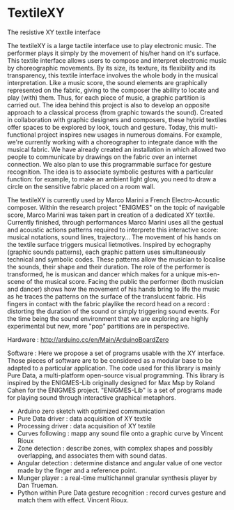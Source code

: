 TextileXY
=========

The resistive XY textile interface

The textileXY is a large tactile interface use to play electronic music. The performer plays it simply by the movement of his/her hand on it's surface. This textile interface allows users to compose and interpret electronic music by choreographic movements. By its size, its texture, its flexibility and its transparency, this textile interface involves the whole body in the musical interpretation. Like a music score, the sound elements are graphically represented on the fabric, giving to the composer the ability to locate and play (with) them. Thus, for each piece of music, a graphic partition is carried out. The idea behind this project is also to develop an opposite approach to a classical process (from graphic towards the sound). Created in collaboration with graphic designers and composers, these hybrid textiles offer spaces to be explored by look, touch and gesture. Today, this multi- functional project inspires new usages in numerous domains. For example, we're currently working with a choreographer to integrate dance with the musical fabric. We have already created an installation in which allowed two people to communicate by drawings on the fabric over an internet connection. We also plan to use this programmable surface for gesture recognition. The idea is to associate symbolic gestures with a particular function: for example, to make an ambient light glow, you need to draw a circle on the sensitive fabric placed on a room wall.

The textileXY is currently used by Marco Marini a French Electro-Acoustic composer. Within the research project "ENIGMES" on the topic of navigable score, Marco Marini was taken part in creation of a dedicated XY textile. Currently finished, through performances Marco Marini uses all the gestual and acoustic actions patterns required to interprete this interactive score: musical notations, sound lines, trajectory... The movement of his hands on the textile surface triggers musical lietmotives. Inspired by echography (graphic sounds patterns), each graphic pattern uses simultaneously technical and symbolic codes. These patterns allow the musician to localise the sounds, their shape and their duration. The role of the performer is transformed, he is musican and dancer which makes for a unique mis-en-scene of the musical score. Facing the public the performer (both musician and dancer) shows how the movement of his hands bring to life the music as he traces the patterns on the surface of the translucent fabric. His fingers in contact with the fabric playlike the record head on a record : distorting the duration of the sound or simply triggering sound events. For the time being the sound environment that we are exploring are highly experimental but new, more "pop" partitions are in perspective.

Hardware : http://arduino.cc/en/Main/ArduinoBoardZero

Software :
Here we propose a set of programs usable with the XY interface. Those pieces of software are to be considered as a modular base to be adapted to a particular application. The code used for this library is mainly Pure Data, a multi-platform open-source visual programming. This library is inspired by the ENIGMES-Lib originally designed for Max Msp by Roland Cahen for the ENIGMES project. "ENIGMES-Lib" is a set of programs made for playing sound through interactive graphical metaphors.

 * Arduino zero sketch with optimized communication
 * Pure Data driver : data acquisition of XY textile
 * Processing driver : data acquisition of XY textile
 * Curves following : mapp any sound file onto a graphic curve by Vincent Rioux
 * Zone detection : describe zones, with complex shapes and possibly overlapping, and associates them with sound datas.
 * Angular detection : determine distance and angular value of one vector made by the finger and a reference point.
 * Munger player : a real-time multichannel granular synthesis player by Dan Trueman.
 * Python within Pure Data gesture recognition : record curves gesture and match them with effect. Vincent Rioux.

